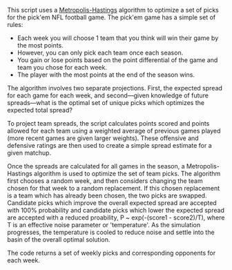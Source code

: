 This script uses a [Metropolis-Hastings](https://en.wikipedia.org/wiki/Metropolis%E2%80%93Hastings_algorithm) algorithm to optimize a set of picks for the pick'em NFL football game.
The pick'em game has a simple set of rules:

- Each week you will choose 1 team that you think will win their game by the most points.
- However, you can only pick each team once each season.
- You gain or lose points based on the point differential of the game and team you chose for each week.
- The player with the most points at the end of the season wins.

The algorithm involves two separate projections. First, the expected spread for each game for each week, and second—given knowledge of future spreads—what is the optimal set of unique picks which optimizes the expected total spread?

To project team spreads, the script calculates points scored and points allowed for each team using a weighted average of previous games played (more recent games are given larger weights). These offensive and defensive ratings are then used to create a simple spread estimate for a given matchup.

Once the spreads are calculated for all games in the season, a Metropolis-Hastings algorithm is used to optimize the set of team picks. The algorithm first chooses a random week, and then considers changing the team chosen for that week to a random replacement. If this chosen replacement is a team which has already been chosen, the two picks are swapped. Candidate picks which improve the overall expected spread are accepted with 100% probability and candidate picks which lower the expected spread are accepted with a reduced proability, P ~ exp(-(score1 - score2)/T), where T is an effective noise parameter or 'temperature'. As the simulation progresses, the temperature is cooled to reduce noise and settle into the basin of the overall optimal solution.

The code returns a set of weekly picks and corresponding opponents for each week.
